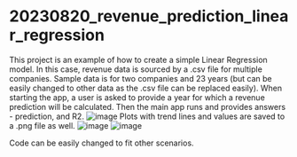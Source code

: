 # 20230820_revenue_prediction_linear_regression
This project is an example of how to create a simple Linear Regression model.
In this case, revenue data is sourced by a .csv file for multiple companies.
Sample data is for two companies and 23 years (but can be easily changed to other data as the .csv file can be replaced easily).
When starting the app, a user is asked to provide a year for which a revenue prediction will be calculated.
Then the main app runs and provides answers - prediction, and R2. 
![image](https://github.com/dawidwojt/Data_Engineering/assets/99885611/5220182d-c639-4c5f-b937-709f01d5585b)
Plots with trend lines and values are saved to a .png file as well.
![image](https://github.com/dawidwojt/Data_Engineering/assets/99885611/d65b5ed7-9476-48d7-9a3e-929d58dc4291)
![image](https://github.com/dawidwojt/Data_Engineering/assets/99885611/80f029a7-aa2f-4f4a-a51a-97604379e4f9)

Code can be easily changed to fit other scenarios.
